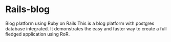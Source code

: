 # Rails-blog
Blog platform using Ruby on Rails
   This is a blog platform with postgres database integrated. It demonstrates the easy and faster way to create a full fledged application using RoR. 
